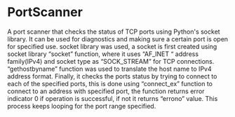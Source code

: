 # PortScanner
A port scanner that checks the status of TCP ports using Python's socket library. It can be used for diagnostics and making sure a certain port is open for specified use.
socket library was used, a socket is first created using socket library “socket” function, where it uses “AF_INET “ address family(IPv4) and socket type as “SOCK_STREAM” for TCP connections. “gethostbyname” function was used to translate the host name to IPv4 address format. Finally, it checks the ports status by trying to connect to each of the specified ports, this is done using “connect_ex” function to connect to an address with specified port, the function returns error indicator 0 if operation is successful, if not it returns “errono” value. This process keeps looping for the port range specified.
